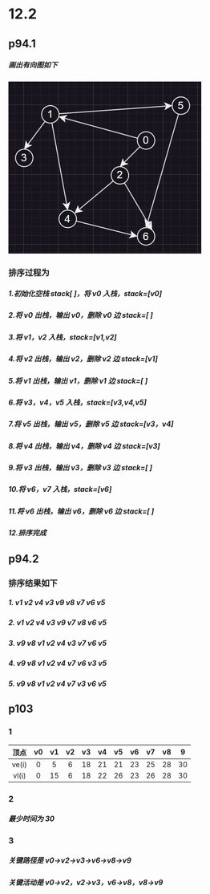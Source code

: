 # 12.2

## p94.1

##### 画出有向图如下

![img](img/1.png)

### 排序过程为

##### 1.初始化空栈 stack[ ]，将 v0 入栈，stack=[v0]

##### 2.将 v0 出栈，输出 v0，删除 v0 边 stack=[ ]

##### 3.将 v1，v2 入栈，stack=[v1,v2]

##### 4.将 v2 出栈，输出 v2，删除 v2 边 stack=[v1]

##### 5.将 v1 出栈，输出 v1，删除 v1 边 stack=[ ]

##### 6.将 v3，v4，v5 入栈，stack=[v3,v4,v5]

##### 7.将 v5 出栈，输出 v5，删除 v5 边 stack=[v3，v4]

##### 8.将 v4 出栈，输出 v4，删除 v4 边 stack=[v3]

##### 9.将 v3 出栈，输出 v3，删除 v3 边 stack=[ ]

##### 10.将 v6，v7 入栈，stack=[v6]

##### 11.将 v6 出栈，输出 v6，删除 v6 边 stack=[ ]

##### 12.排序完成

## p94.2

### 排序结果如下

##### 1. v1 v2 v4 v3 v9 v8 v7 v6 v5

##### 2. v1 v2 v4 v3 v9 v7 v8 v6 v5

##### 3. v9 v8 v1 v2 v4 v3 v7 v6 v5

##### 4. v9 v8 v1 v2 v4 v7 v6 v3 v5

##### 5. v9 v8 v1 v2 v4 v7 v3 v6 v5

## p103

### 1

| 顶点  | v0  | v1  | v2  | v3  | v4  | v5  | v6  | v7  | v8  | 9   |
| :---: | :-: | :-: | :-: | :-: | :-: | :-: | :-: | :-: | :-: | --- |
| ve(i) |  0  |  5  |  6  | 18  | 21  | 21  | 23  | 25  | 28  | 30  |
| vl(i) |  0  | 15  |  6  | 18  | 22  | 26  | 23  | 26  | 28  | 30  |

### 2

##### 最少时间为 30

### 3

##### 关键路径是 v0->v2->v3->v6->v8->v9

##### 关键活动是 v0->v2，v2->v3，v6->v8，v8->v9
